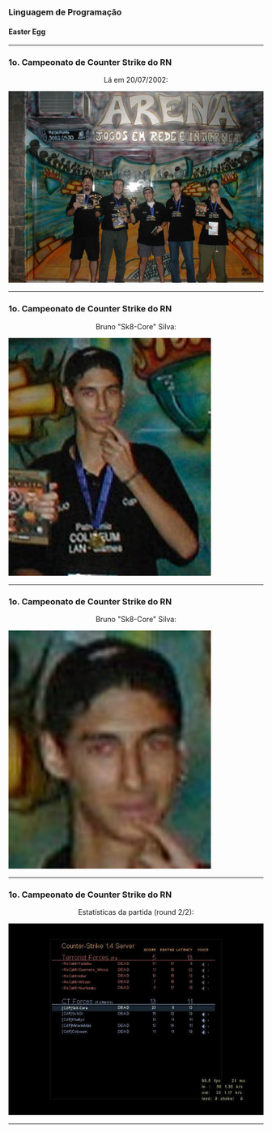 ### Linguagem de Programação
#### Easter Egg
---

### 1o. Campeonato de Counter Strike do RN

<p style="text-align:center">Lá em 20/07/2002:</p>

<img src="img/cs_premiacao.jpg" width=800/>

---

### 1o. Campeonato de Counter Strike do RN

<p style="text-align:center">Bruno "Sk8-Core" Silva:</p>

<img src="img/cs_bruno1.jpg" width=400/>

---

### 1o. Campeonato de Counter Strike do RN

<p style="text-align:center">Bruno "Sk8-Core" Silva:</p>

<img src="img/cs_bruno2.jpg" width=400/>

---

### 1o. Campeonato de Counter Strike do RN

<p style="text-align:center">Estatísticas da partida (round 2/2):</p>

<img src="img/cs_stats.jpg" width=640/>

---
